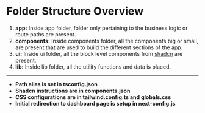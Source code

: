 # Folder Structure Overview

1. **app:**
   Inside app folder, folder only pertaining to the business logic or route paths are present.
2. **components:**
   Inside components folder, all the components big or small, are present that are used to build the different sections of the app.
3. **ui:**
   Inside ui folder, all the block level components from [shadcn](https://ui.shadcn.com/) are present.
4. **lib:**
   Inside lib folder, all the utility functions and data is placed.

---

- **Path alias is set in tsconfig.json**
- **Shadcn instructions are in components.json**
- **CSS configurations are in tailwind.config.ts and globals.css**
- **Initial redirection to dashboard page is setup in next-config.js**
